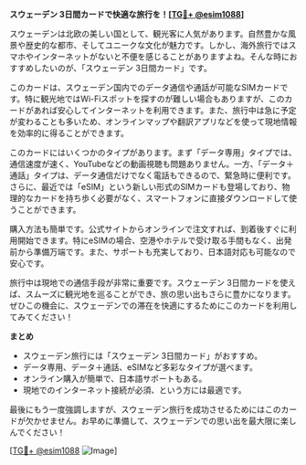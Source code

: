 **スウェーデン 3日間カードで快適な旅行を！[[TG💪+ @esim1088](https://t.me/s/esim1088)]**

スウェーデンは北欧の美しい国として、観光客に人気があります。自然豊かな風景や歴史的な都市、そしてユニークな文化が魅力です。しかし、海外旅行ではスマホやインターネットがないと不便を感じることがありますよね。そんな時におすすめしたいのが、「スウェーデン 3日間カード」です。

このカードは、スウェーデン国内でのデータ通信や通話が可能なSIMカードです。特に観光地ではWi-Fiスポットを探すのが難しい場合もありますが、このカードがあれば安心してインターネットを利用できます。また、旅行中は急に予定が変わることも多いため、オンラインマップや翻訳アプリなどを使って現地情報を効率的に得ることができます。

このカードにはいくつかのタイプがあります。まず「データ専用」タイプでは、通信速度が速く、YouTubeなどの動画視聴も問題ありません。一方、「データ＋通話」タイプは、データ通信だけでなく電話もできるので、緊急時に便利です。さらに、最近では「eSIM」という新しい形式のSIMカードも登場しており、物理的なカードを持ち歩く必要がなく、スマートフォンに直接ダウンロードして使うことができます。

購入方法も簡単です。公式サイトからオンラインで注文すれば、到着後すぐに利用開始できます。特にeSIMの場合、空港やホテルで受け取る手間もなく、出発前から準備万端です。また、サポートも充実しており、日本語対応も可能なので安心です。

旅行中は現地での通信手段が非常に重要です。スウェーデン 3日間カードを使えば、スムーズに観光地を巡ることができ、旅の思い出もさらに豊かになります。ぜひこの機会に、スウェーデンでの滞在を快適にするためにこのカードを利用してみてください！

**まとめ**
- スウェーデン旅行には「スウェーデン 3日間カード」がおすすめ。
- データ専用、データ＋通話、eSIMなど多彩なタイプが選べます。
- オンライン購入が簡単で、日本語サポートもある。
- 現地でのインターネット接続が必須、という方には最適です。

最後にもう一度強調しますが、スウェーデン旅行を成功させるためにはこのカードが欠かせません。お早めに準備して、スウェーデンでの思い出を最大限に楽しんでください！

[[TG💪+ @esim1088](https://t.me/s/esim1088) ![Image](https://i.postimg.cc/Y0z9fWf4/image.png)]